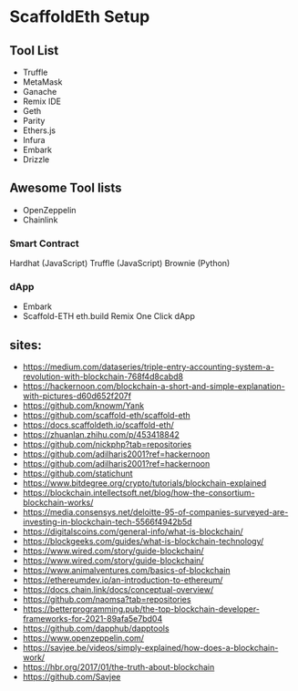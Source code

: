 # ScaffoldEth Setup

## Tool List

- Truffle
- MetaMask
- Ganache
- Remix IDE
- Geth
- Parity
- Ethers.js
- Infura
- Embark
- Drizzle


## Awesome Tool lists

- OpenZeppelin
- Chainlink

### Smart Contract

Hardhat (JavaScript)
Truffle (JavaScript)
Brownie (Python)

### dApp

- Embark 
- Scaffold-ETH
eth.build
Remix
One Click dApp


## sites:
- https://medium.com/dataseries/triple-entry-accounting-system-a-revolution-with-blockchain-768f4d8cabd8
- https://hackernoon.com/blockchain-a-short-and-simple-explanation-with-pictures-d60d652f207f
- https://github.com/knowm/Yank
- https://github.com/scaffold-eth/scaffold-eth
- https://docs.scaffoldeth.io/scaffold-eth/
- https://zhuanlan.zhihu.com/p/453418842
- https://github.com/nickphp?tab=repositories
- https://github.com/adilharis2001?ref=hackernoon
- https://github.com/adilharis2001?ref=hackernoon
- https://github.com/statichunt
- https://www.bitdegree.org/crypto/tutorials/blockchain-explained
- https://blockchain.intellectsoft.net/blog/how-the-consortium-blockchain-works/
- https://media.consensys.net/deloitte-95-of-companies-surveyed-are-investing-in-blockchain-tech-5566f4942b5d
- https://digitalscoins.com/general-info/what-is-blockchain/
- https://blockgeeks.com/guides/what-is-blockchain-technology/
- https://www.wired.com/story/guide-blockchain/
- https://www.wired.com/story/guide-blockchain/
- https://www.animalventures.com/basics-of-blockchain
- https://ethereumdev.io/an-introduction-to-ethereum/
- https://docs.chain.link/docs/conceptual-overview/
- https://github.com/naomsa?tab=repositories
- https://betterprogramming.pub/the-top-blockchain-developer-frameworks-for-2021-89afa5e7bd04
- https://github.com/dapphub/dapptools
- https://www.openzeppelin.com/
- https://savjee.be/videos/simply-explained/how-does-a-blockchain-work/
- https://hbr.org/2017/01/the-truth-about-blockchain
- https://github.com/Savjee